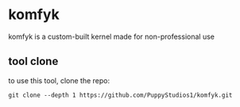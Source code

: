 # komfyk
komfyk is a custom-built kernel made for non-professional use

## tool clone

to use this tool, clone the repo:
```
git clone --depth 1 https://github.com/PuppyStudios1/komfyk.git
```
